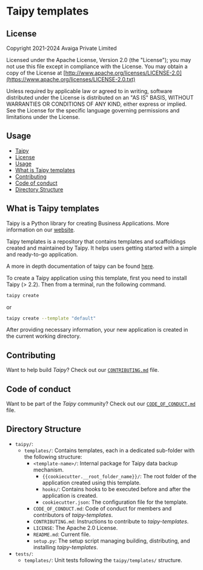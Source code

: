 # Taipy templates

## License
Copyright 2021-2024 Avaiga Private Limited

Licensed under the Apache License, Version 2.0 (the "License"); you may not use this file
except in compliance with the License. You may obtain a copy of the License at
[http://www.apache.org/licenses/LICENSE-2.0](https://www.apache.org/licenses/LICENSE-2.0.txt)

Unless required by applicable law or agreed to in writing, software distributed under the
License is distributed on an "AS IS" BASIS, WITHOUT WARRANTIES OR CONDITIONS OF ANY KIND,
either express or implied. See the License for the specific language governing permissions
and limitations under the License.

## Usage
  - [Taipy](#taipy)
  - [License](#license)
  - [Usage](#usage)
  - [What is Taipy templates](#what-is-taipy-templates)
  - [Contributing](#contributing)
  - [Code of conduct](#code-of-conduct)
  - [Directory Structure](#directory-structure)

## What is Taipy templates

Taipy is a Python library for creating Business Applications. More information on our
[website](https://www.taipy.io).

Taipy templates is a repository that contains templates and scaffoldings created and
maintained by Taipy. It helps users getting started with a simple and ready-to-go application.

A more in depth documentation of taipy can be found [here](https://docs.taipy.io).

To create a Taipy application using this template, first you need to install Taipy (> 2.2).
Then from a terminal, run the following command.
```bash
taipy create
```
or
```bash
taipy create --template "default"
```

After providing necessary information, your new application is created in the current
working directory.

## Contributing

Want to help build *Taipy*? Check out our [`CONTRIBUTING.md`](../../CONTRIBUTING.md) file.

## Code of conduct

Want to be part of the *Taipy* community? Check out our
[`CODE_OF_CONDUCT.md`](CODE_OF_CONDUCT.md) file.

## Directory Structure

- `taipy/`:
  - `templates/`: Contains templates, each in a dedicated sub-folder with the following structure:
    - `<template-name>/`: Internal package for Taipy data backup mechanism.
      - `{{cookiecutter.__root_folder_name}}/`: The root folder of the application created using this template.
      - `hooks/`: Contains hooks to be executed before and after the application is created.
      - `cookiecutter.json`: The configuration file for the template.
    - `CODE_OF_CONDUCT.md`: Code of conduct for members and contributors of *taipy-templates*.
    - `CONTRIBUTING.md`: Instructions to contribute to *taipy-templates*.
    - `LICENSE`: The Apache 2.0 License.
    - `README.md`: Current file.
    - `setup.py`: The setup script managing building, distributing, and installing *taipy-templates*.
- `tests/`:
  - `templates/`: Unit tests following the `taipy/templates/` structure.

